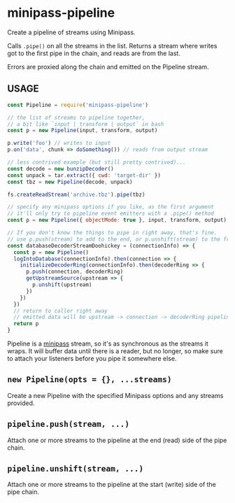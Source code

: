 # minipass-pipeline

Create a pipeline of streams using Minipass.

Calls `.pipe()` on all the streams in the list. Returns a stream where writes got to the first pipe in the chain, and
reads are from the last.

Errors are proxied along the chain and emitted on the Pipeline stream.

## USAGE

```js
const Pipeline = require('minipass-pipeline')

// the list of streams to pipeline together,
// a bit like `input | transform | output` in bash
const p = new Pipeline(input, transform, output)

p.write('foo') // writes to input
p.on('data', chunk => doSomething()) // reads from output stream

// less contrived example (but still pretty contrived)...
const decode = new bunzipDecoder()
const unpack = tar.extract({ cwd: 'target-dir' })
const tbz = new Pipeline(decode, unpack)

fs.createReadStream('archive.tbz').pipe(tbz)

// specify any minipass options if you like, as the first argument
// it'll only try to pipeline event emitters with a .pipe() method
const p = new Pipeline({ objectMode: true }, input, transform, output)

// If you don't know the things to pipe in right away, that's fine.
// use p.push(stream) to add to the end, or p.unshift(stream) to the front
const databaseDecoderStreamDoohickey = (connectionInfo) => {
  const p = new Pipeline()
  logIntoDatabase(connectionInfo).then(connection => {
    initializeDecoderRing(connectionInfo).then(decoderRing => {
      p.push(connection, decoderRing)
      getUpstreamSource(upstream => {
        p.unshift(upstream)
      })
    })
  })
  // return to caller right away
  // emitted data will be upstream -> connection -> decoderRing pipeline
  return p
}
```

Pipeline is a [minipass](http://npm.im/minipass) stream, so it's as synchronous as the streams it wraps. It will buffer
data until there is a reader, but no longer, so make sure to attach your listeners before you pipe it somewhere else.

## `new Pipeline(opts = {}, ...streams)`

Create a new Pipeline with the specified Minipass options and any streams provided.

## `pipeline.push(stream, ...)`

Attach one or more streams to the pipeline at the end (read) side of the pipe chain.

## `pipeline.unshift(stream, ...)`

Attach one or more streams to the pipeline at the start (write) side of the pipe chain.
